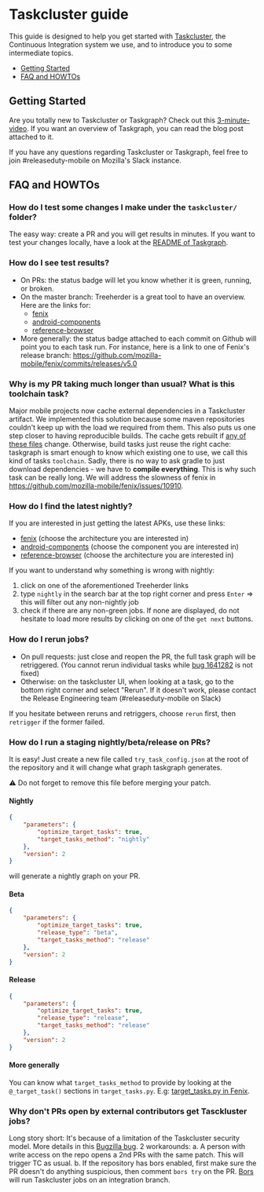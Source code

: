# Taskcluster guide

This guide is designed to help you get started with [Taskcluster](https://firefox-ci-tc.services.mozilla.com/), the Continuous Integration system we use, and to introduce you to some intermediate topics.
- [Getting Started](#getting-started)
- [FAQ and HOWTOs](#faq-and-howtos)

## Getting Started
Are you totally new to Taskcluster or Taskgraph? Check out this [3-minute-video](https://johanlorenzo.github.io/blog/2019/10/24/taskgraph-is-now-deployed-to-the-biggest-mozilla-mobile-projects.html). If you want an overview of Taskgraph, you can read the blog post attached to it.

If you have any questions regarding Taskcluster or Taskgraph, feel free to join #releaseduty-mobile on Mozilla's Slack instance.

## FAQ and HOWTOs

### How do I test some changes I make under the `taskcluster/` folder?

The easy way: create a PR and you will get results in minutes. If you want to test your changes locally, have a look at the [README of Taskgraph](https://hg.mozilla.org/ci/taskgraph/file/tip/README.rst).

### How do I see test results?

* On PRs: the status badge will let you know whether it is green, running, or broken.
* On the master branch: Treeherder is a great tool to have an overview. Here are the links for:
  * [fenix](https://treeherder.mozilla.org/#/jobs?repo=fenix)
  * [android-components](https://treeherder.mozilla.org/#/jobs?repo=android-components)
  * [reference-browser](https://treeherder.mozilla.org/#/jobs?repo=reference-browser)
* More generally: the status badge attached to each commit on Github will point you to each task run. For instance, here is a link to one of Fenix's release branch: https://github.com/mozilla-mobile/fenix/commits/releases/v5.0

### Why is my PR taking much longer than usual? What is this toolchain task?

Major mobile projects now cache external dependencies in a Taskcluster artifact. We implemented this solution because some maven repositories couldn't keep up with the load we required from them. This also puts us one step closer to having reproducible builds.
The cache gets rebuilt if [any of these files](https://github.com/mozilla-mobile/fenix/blob/7974a5c77c82915ce64faa6c403c0feadd7d6580/taskcluster/ci/toolchain/android.yml#L43-L47) change. Otherwise, build tasks just reuse the right cache: taskgraph is smart enough to know which existing one to use, we call this kind of tasks `toolchain`.
Sadly, there is no way to ask gradle to just download dependencies - we have to **compile everything**. This is why such task can be really long. We will address the slowness of fenix in https://github.com/mozilla-mobile/fenix/issues/10910.

### How do I find the latest nightly?

If you are interested in just getting the latest APKs, use these links:
  * [fenix](https://firefox-ci-tc.services.mozilla.com/tasks/index/mobile.v2.fenix.nightly.latest) (choose the architecture you are interested in)
  * [android-components](https://firefox-ci-tc.services.mozilla.com/tasks/index/mobile.v2.android-components.nightly.latest) (choose the component you are interested in)
  * [reference-browser](https://firefox-ci-tc.services.mozilla.com/tasks/index/mobile.v2.reference-browser.nightly.latest) (choose the architecture you are interested in)

If you want to understand why something is wrong with nightly:
 1. click on one of the aforementioned Treeherder links
 1. type `nightly` in the search bar at the top right corner and press `Enter` => this will filter out any non-nightly job
 1. check if there are any non-green jobs. If none are displayed, do not hesitate to load more results by clicking on one of the `get next` buttons.

### How do I rerun jobs?

* On pull requests: just close and reopen the PR, the full task graph will be retriggered. (You cannot rerun individual tasks while [bug 1641282](https://bugzilla.mozilla.org/show_bug.cgi?id=1641282) is not fixed)
* Otherwise: on the taskcluster UI, when looking at a task, go to the bottom right corner and select "Rerun". If it doesn't work, please contact the Release Engineering team (#releaseduty-mobile on Slack)

If you hesitate between reruns and retriggers, choose `rerun` first, then `retrigger` if the former failed.

### How do I run a staging nightly/beta/release on PRs?

It is easy! Just create a new file called `try_task_config.json` at the root of the repository and it will change what graph taskgraph generates.

⚠️ Do not forget to remove this file before merging your patch.

#### Nightly

```json
{
    "parameters": {
        "optimize_target_tasks": true,
        "target_tasks_method": "nightly"
    },
    "version": 2
}
```

will generate a nightly graph on your PR.

#### Beta

```json
{
    "parameters": {
        "optimize_target_tasks": true,
        "release_type": "beta",
        "target_tasks_method": "release"
    },
    "version": 2
}
```

#### Release

```json
{
    "parameters": {
        "optimize_target_tasks": true,
        "release_type": "release",
        "target_tasks_method": "release"
    },
    "version": 2
}
```


#### More generally
You can know what `target_tasks_method` to provide by looking at the `@_target_task()` sections in `target_tasks.py`. E.g: [target_tasks.py in Fenix](https://github.com/mozilla-mobile/fenix/blob/824dedb19588a9052b03ad162155c62ecd08e316/taskcluster/fenix_taskgraph/target_tasks.py#L29).

### Why don't PRs open by external contributors get Tasckluster jobs?

Long story short: It's because of a limitation of the Taskcluster security model. More details in this [Bugzilla bug](https://bugzilla.mozilla.org/show_bug.cgi?id=1534764).
2 workarounds:
  a. A person with write access on the repo opens a 2nd PRs with the same patch. This will trigger TC as usual.
  b. If the repository has bors enabled, first make sure the PR doesn't do anything suspicious, then comment `bors try` on the PR. [Bors](https://bors.tech/) will run Taskcluster jobs on an integration branch.

